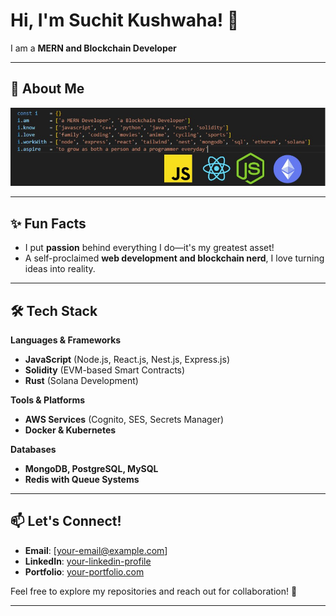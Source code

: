 # Hi, I'm Suchit Kushwaha! 👋  

I am a **MERN and Blockchain Developer**

---

## 🚀 About Me  
<img src="1729811179496.jpg" alt="About me" />
  
---

## ✨ Fun Facts  
- I put **passion** behind everything I do—it's my greatest asset!  
- A self-proclaimed **web development and blockchain nerd**, I love turning ideas into reality.  

---

## 🛠️ Tech Stack  
**Languages & Frameworks**  
- **JavaScript** (Node.js, React.js, Nest.js, Express.js)  
- **Solidity** (EVM-based Smart Contracts)  
- **Rust** (Solana Development)  

**Tools & Platforms**  
- **AWS Services** (Cognito, SES, Secrets Manager)  
- **Docker & Kubernetes**  

**Databases**  
- **MongoDB, PostgreSQL, MySQL**
- **Redis with Queue Systems**  
  
---

## 📫 Let's Connect!  
- **Email**: [your-email@example.com]  
- **LinkedIn**: [your-linkedin-profile](https://linkedin.com/in/your-profile)  
- **Portfolio**: [your-portfolio.com](https://your-portfolio.com)  

Feel free to explore my repositories and reach out for collaboration! 🚀  

---

<!--
**voxer03/voxer03** is a ✨ _special_ ✨ repository because its `README.md` (this file) appears on your GitHub profile.

Here are some ideas to get you started:

- 🔭 I’m currently working on ...
- 🌱 I’m currently learning ...
- 👯 I’m looking to collaborate on ...
- 🤔 I’m looking for help with ...
- 💬 Ask me about ...
- 📫 How to reach me: ...
- 😄 Pronouns: ...
- ⚡ Fun fact: ...

-->

